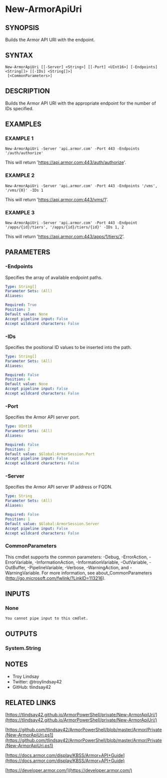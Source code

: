 # New-ArmorApiUri

## SYNOPSIS
Builds the Armor API URI with the endpoint.

## SYNTAX

```
New-ArmorApiUri [[-Server] <String>] [[-Port] <UInt16>] [-Endpoints] <String[]> [[-IDs] <String[]>]
 [<CommonParameters>]
```

## DESCRIPTION
Builds the Armor API URI with the appropriate endpoint for the number of IDs
specified.

## EXAMPLES

### EXAMPLE 1
```
New-ArmorApiUri -Server 'api.armor.com' -Port 443 -Endpoints '/auth/authorize'
```

This will return 'https://api.armor.com:443/auth/authorize'.

### EXAMPLE 2
```
New-ArmorApiUri -Server 'api.armor.com' -Port 443 -Endpoints '/vms', '/vms/{0}' -IDs 1
```

This will return 'https://api.armor.com:443/vms/1'.

### EXAMPLE 3
```
New-ArmorApiUri -Server 'api.armor.com' -Port 443 -Endpoint '/apps/{id}/tiers', '/apps/{id}/tiers/{id}' -IDs 1, 2
```

This will return 'https://api.armor.com:443/apps/1/tiers/2'.

## PARAMETERS

### -Endpoints
Specifies the array of available endpoint paths.

```yaml
Type: String[]
Parameter Sets: (All)
Aliases:

Required: True
Position: 3
Default value: None
Accept pipeline input: False
Accept wildcard characters: False
```

### -IDs
Specifies the positional ID values to be inserted into the path.

```yaml
Type: String[]
Parameter Sets: (All)
Aliases:

Required: False
Position: 4
Default value: None
Accept pipeline input: False
Accept wildcard characters: False
```

### -Port
Specifies the Armor API server port.

```yaml
Type: UInt16
Parameter Sets: (All)
Aliases:

Required: False
Position: 2
Default value: $Global:ArmorSession.Port
Accept pipeline input: False
Accept wildcard characters: False
```

### -Server
Specifies the Armor API server IP address or FQDN.

```yaml
Type: String
Parameter Sets: (All)
Aliases:

Required: False
Position: 1
Default value: $Global:ArmorSession.Server
Accept pipeline input: False
Accept wildcard characters: False
```

### CommonParameters
This cmdlet supports the common parameters: -Debug, -ErrorAction, -ErrorVariable, -InformationAction, -InformationVariable, -OutVariable, -OutBuffer, -PipelineVariable, -Verbose, -WarningAction, and -WarningVariable.
For more information, see about_CommonParameters (http://go.microsoft.com/fwlink/?LinkID=113216).

## INPUTS

### None
    You cannot pipe input to this cmdlet.

## OUTPUTS

### System.String

## NOTES
- Troy Lindsay
- Twitter: @troylindsay42
- GitHub: tlindsay42

## RELATED LINKS

[https://tlindsay42.github.io/ArmorPowerShell/private/New-ArmorApiUri/](https://tlindsay42.github.io/ArmorPowerShell/private/New-ArmorApiUri/)

[https://github.com/tlindsay42/ArmorPowerShell/blob/master/Armor/Private/New-ArmorApiUri.ps1](https://github.com/tlindsay42/ArmorPowerShell/blob/master/Armor/Private/New-ArmorApiUri.ps1)

[https://docs.armor.com/display/KBSS/Armor+API+Guide](https://docs.armor.com/display/KBSS/Armor+API+Guide)

[https://developer.armor.com/](https://developer.armor.com/)

